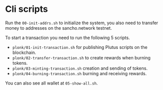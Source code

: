 # Cli scripts

Run the `00-init-addrs.sh` to initialize the system, you also need to transfer money to addresses on the sancho.network testnet.

To start a transaction you need to run the following 5 scripts.

- `plonk/01-init-transaction.sh` for publishing Plutus scripts on the blockchain.
- `plonk/02-transfer-transaction.sh` to create rewards when burning tokens.
- `plonk/03-minting-transaction.sh` creation and sending of tokens.
- `plonk/04-burning-transaction.sh` burning and receiving rewards.

You can also see all wallet at `05-show-all.sh`.

